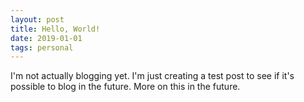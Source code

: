 ```yaml
---
layout: post
title: Hello, World!
date: 2019-01-01
tags: personal
---
```


I'm not actually blogging yet. I'm just creating a test post to see if it's possible to blog in the future. More on this in the future.
